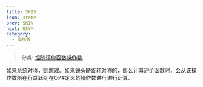 ```yaml
---
title: SKIS
icon: state
prev: SKIN
next: USYM
category:
  - 操作数
---
```


> 分类: [控制评价函数操作数](/hb/operands/136/900/  "Zemax 操作数 控制评价函数操作数")

如果系统对称，则跳过。如果镜头是旋转对称的，那么计算评价函数时，会从该操作数所在行跳跃到在OP#定义的操作数进行进行计算。